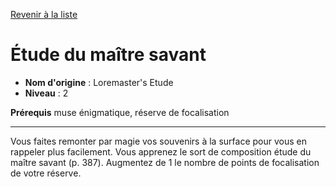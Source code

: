 [Revenir à la liste](..)

# Étude du maître savant

 * **Nom d'origine** : Loremaster's Etude
 * **Niveau** : 2


<p><strong>Prérequis</strong> muse énigmatique, réserve de focalisation</p>
<hr>
<p>Vous faites remonter par magie vos souvenirs à la surface pour vous en rappeler plus facilement. Vous apprenez le sort de composition étude du maître savant (p. 387). Augmentez de 1 le nombre de points de focalisation de votre réserve.</p>